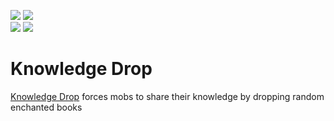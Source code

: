 [![](https://img.shields.io/endpoint?url=https%3A%2F%2Fcurseforge-badge-shields-io-caaw7pcenm0t.runkit.sh%2Fdownloads%3FprojectId%3D433014%26mode%3Dfull)](https://www.curseforge.com/minecraft/mc-mods/knowledge-drop)
[![](https://img.shields.io/endpoint?url=https%3A%2F%2Fcurseforge-badge-shields-io-caaw7pcenm0t.runkit.sh%2Fversions%3FprojectId%3D433014)](https://www.curseforge.com/minecraft/mc-mods/knowledge-drop)   
[![](https://img.shields.io/endpoint?url=https%3A%2F%2Fmodrinth-badge-shields-io-s1co4c2czdpy.runkit.sh/%2Fdownloads%3FprojectId%3DEWI3EfjB%26mode%3Dfull)](https://modrinth.com/mod/knowledge-drop)
[![](https://img.shields.io/endpoint?url=https%3A%2F%2Fmodrinth-badge-shields-io-s1co4c2czdpy.runkit.sh%2Fversions%3FprojectId%3DEWI3EfjB)](https://modrinth.com/mod/knowledge-drop)
# Knowledge Drop
[Knowledge Drop](https://www.curseforge.com/minecraft/mc-mods/knowledge-drop) forces mobs to share their knowledge by dropping random enchanted books
